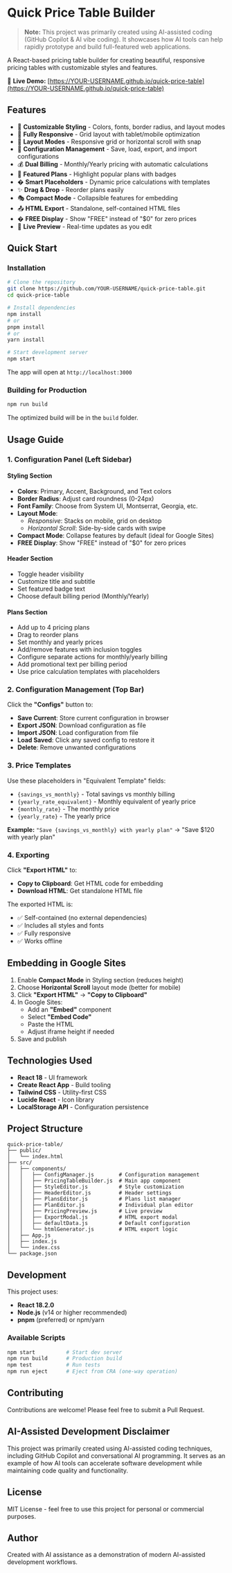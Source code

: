 # Quick Price Table Builder

> **Note:** This project was primarily created using AI-assisted coding (GitHub Copilot & AI vibe coding). It showcases how AI tools can help rapidly prototype and build full-featured web applications.

A React-based pricing table builder for creating beautiful, responsive pricing tables with customizable styles and features.

🔗 **Live Demo:** [https://YOUR-USERNAME.github.io/quick-price-table](https://YOUR-USERNAME.github.io/quick-price-table)

## Features

- 🎨 **Customizable Styling** - Colors, fonts, border radius, and layout modes
- 📱 **Fully Responsive** - Grid layout with tablet/mobile optimization
- 🔄 **Layout Modes** - Responsive grid or horizontal scroll with snap
- 💾 **Configuration Management** - Save, load, export, and import configurations
- 💰 **Dual Billing** - Monthly/Yearly pricing with automatic calculations
- 🎯 **Featured Plans** - Highlight popular plans with badges
- � **Smart Placeholders** - Dynamic price calculations with templates
- ✨ **Drag & Drop** - Reorder plans easily
- 🎭 **Compact Mode** - Collapsible features for embedding
- 📤 **HTML Export** - Standalone, self-contained HTML files
- � **FREE Display** - Show "FREE" instead of "$0" for zero prices
- 🎨 **Live Preview** - Real-time updates as you edit

## Quick Start

### Installation

```bash
# Clone the repository
git clone https://github.com/YOUR-USERNAME/quick-price-table.git
cd quick-price-table

# Install dependencies
npm install
# or
pnpm install
# or
yarn install

# Start development server
npm start
```

The app will open at `http://localhost:3000`

### Building for Production

```bash
npm run build
```

The optimized build will be in the `build` folder.

## Usage Guide

### 1. **Configuration Panel** (Left Sidebar)

#### Styling Section
- **Colors**: Primary, Accent, Background, and Text colors
- **Border Radius**: Adjust card roundness (0-24px)
- **Font Family**: Choose from System UI, Montserrat, Georgia, etc.
- **Layout Mode**: 
  - *Responsive*: Stacks on mobile, grid on desktop
  - *Horizontal Scroll*: Side-by-side cards with swipe
- **Compact Mode**: Collapse features by default (ideal for Google Sites)
- **FREE Display**: Show "FREE" instead of "$0" for zero prices

#### Header Section
- Toggle header visibility
- Customize title and subtitle
- Set featured badge text
- Choose default billing period (Monthly/Yearly)

#### Plans Section
- Add up to 4 pricing plans
- Drag to reorder plans
- Set monthly and yearly prices
- Add/remove features with inclusion toggles
- Configure separate actions for monthly/yearly billing
- Add promotional text per billing period
- Use price calculation templates with placeholders

### 2. **Configuration Management** (Top Bar)

Click the **"Configs"** button to:
- **Save Current**: Store current configuration in browser
- **Export JSON**: Download configuration as file
- **Import JSON**: Load configuration from file
- **Load Saved**: Click any saved config to restore it
- **Delete**: Remove unwanted configurations

### 3. **Price Templates**

Use these placeholders in "Equivalent Template" fields:
- `{savings_vs_monthly}` - Total savings vs monthly billing
- `{yearly_rate_equivalent}` - Monthly equivalent of yearly price
- `{monthly_rate}` - The monthly price
- `{yearly_rate}` - The yearly price

**Example:** `"Save {savings_vs_monthly} with yearly plan"` → "Save $120 with yearly plan"

### 4. **Exporting**

Click **"Export HTML"** to:
- **Copy to Clipboard**: Get HTML code for embedding
- **Download HTML**: Get standalone HTML file

The exported HTML is:
- ✅ Self-contained (no external dependencies)
- ✅ Includes all styles and fonts
- ✅ Fully responsive
- ✅ Works offline

## Embedding in Google Sites

1. Enable **Compact Mode** in Styling section (reduces height)
2. Choose **Horizontal Scroll** layout mode (better for mobile)
3. Click **"Export HTML"** → **"Copy to Clipboard"**
4. In Google Sites:
   - Add an **"Embed"** component
   - Select **"Embed Code"**
   - Paste the HTML
   - Adjust iframe height if needed
5. Save and publish

## Technologies Used

- **React 18** - UI framework
- **Create React App** - Build tooling
- **Tailwind CSS** - Utility-first CSS
- **Lucide React** - Icon library
- **LocalStorage API** - Configuration persistence

## Project Structure

```
quick-price-table/
├── public/
│   └── index.html
├── src/
│   ├── components/
│   │   ├── ConfigManager.js        # Configuration management
│   │   ├── PricingTableBuilder.js  # Main app component
│   │   ├── StyleEditor.js          # Style customization
│   │   ├── HeaderEditor.js         # Header settings
│   │   ├── PlansEditor.js          # Plans list manager
│   │   ├── PlanEditor.js           # Individual plan editor
│   │   ├── PricingPreview.js       # Live preview
│   │   ├── ExportModal.js          # HTML export modal
│   │   ├── defaultData.js          # Default configuration
│   │   └── htmlGenerator.js        # HTML export logic
│   ├── App.js
│   ├── index.js
│   └── index.css
└── package.json
```

## Development

This project uses:
- **React 18.2.0**
- **Node.js** (v14 or higher recommended)
- **pnpm** (preferred) or npm/yarn

### Available Scripts

```bash
npm start          # Start dev server
npm run build      # Production build
npm test           # Run tests
npm run eject      # Eject from CRA (one-way operation)
```

## Contributing

Contributions are welcome! Please feel free to submit a Pull Request.

## AI-Assisted Development Disclaimer

This project was primarily created using AI-assisted coding techniques, including GitHub Copilot and conversational AI programming. It serves as an example of how AI tools can accelerate software development while maintaining code quality and functionality.

## License

MIT License - feel free to use this project for personal or commercial purposes.

## Author

Created with AI assistance as a demonstration of modern AI-assisted development workflows.


